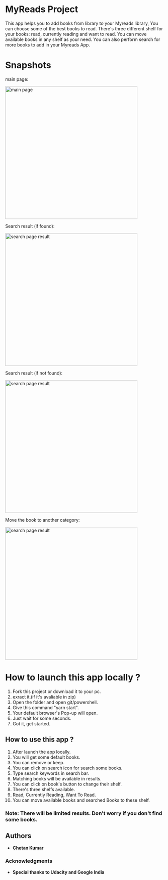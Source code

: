 # MyReads Project
This app helps you to add books from library to your Myreads library, You can choose some of the best books to read. There's three different shelf for your books: read, currently reading and want to read.
You can move available books in any shelf as your need. You can also perform search for more books to add in your Myreads App.

# Snapshots
main page:

<img src='https://i.ibb.co/rtQy97B/Screenshot-398.png' alt="main page" width="420" /> 

Search result (if found):

<img src='https://i.ibb.co/b2dtDLK/Screenshot-396.png' alt="search page result" width="420" />

Search result (if not found):

<img src='https://i.ibb.co/nRdc2zY/Screenshot-395.png' alt="search page result" width="420" /> 

Move the book to another category:

<img src='https://i.ibb.co/9yJ4bLB/Screenshot-393.png' alt="search page result" width="420" /> 


# How to launch this app locally ?
1. Fork this project or download it to your pc.
2. exract it.(if it's avaliable in zip)
3. Open the folder and open git/powershell.
4. Give this command "yarn start".
5. Your default browser's Pop-up will open.
6. Just wait for some seconds.
7. Got it, get started.

## How to use this app ?
1. After launch the app locally.
2. You will get some default books.
3. You can remove or keep.
4. You can click on search icon for search some books.
5. Type search keywords in search bar.
6. Matching books will be available in results.
7. You can click on book's button to change their shelf.
8. There's three shelfs available.
9. Read, Currently Reading, Want To Read.
10. You can move available books and searched Books to these shelf.

### Note: There will be limited results. Don't worry if you don't find some books.

## Authors
* **Chetan Kumar**

### Acknowledgments
* **Special thanks to Udacity and Google India**
